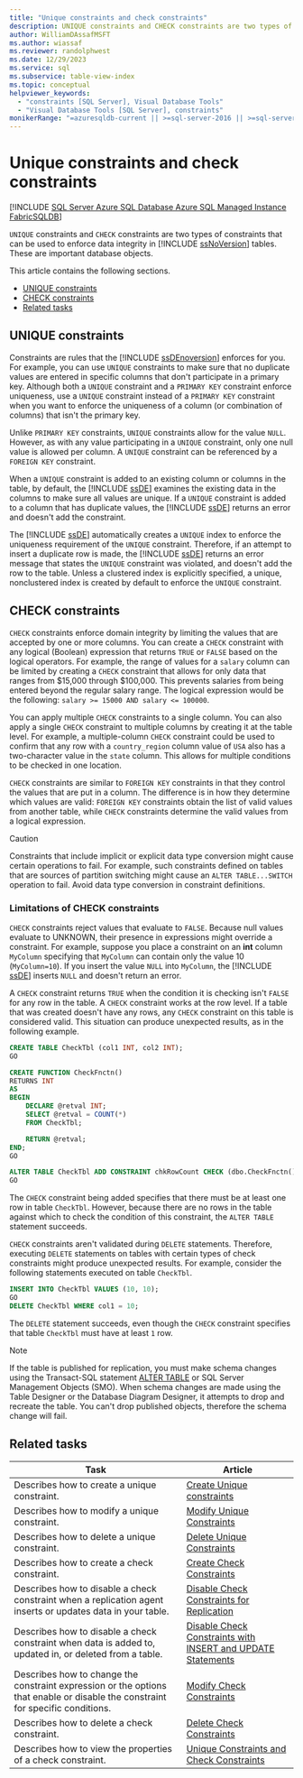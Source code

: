 ```yaml
---
title: "Unique constraints and check constraints"
description: UNIQUE constraints and CHECK constraints are two types of constraints that can be used to enforce data integrity.
author: WilliamDAssafMSFT
ms.author: wiassaf
ms.reviewer: randolphwest
ms.date: 12/29/2023
ms.service: sql
ms.subservice: table-view-index
ms.topic: conceptual
helpviewer_keywords:
  - "constraints [SQL Server], Visual Database Tools"
  - "Visual Database Tools [SQL Server], constraints"
monikerRange: "=azuresqldb-current || >=sql-server-2016 || >=sql-server-linux-2017 || =azuresqldb-mi-current ||=fabric"
---
```

# Unique constraints and check constraints

[!INCLUDE [SQL Server Azure SQL Database Azure SQL Managed Instance FabricSQLDB](../../includes/applies-to-version/sql-asdb-asdbmi-fabricsqldb.md)]

`UNIQUE` constraints and `CHECK` constraints are two types of constraints that can be used to enforce data integrity in [!INCLUDE [ssNoVersion](../../includes/ssnoversion-md.md)] tables. These are important database objects.

This article contains the following sections.

- [UNIQUE constraints](#unique-constraints)
- [CHECK constraints](#Check)
- [Related tasks](#related-tasks)

## UNIQUE constraints

Constraints are rules that the [!INCLUDE [ssDEnoversion](../../includes/ssdenoversion-md.md)] enforces for you. For example, you can use `UNIQUE` constraints to make sure that no duplicate values are entered in specific columns that don't participate in a primary key. Although both a `UNIQUE` constraint and a `PRIMARY KEY` constraint enforce uniqueness, use a `UNIQUE` constraint instead of a `PRIMARY KEY` constraint when you want to enforce the uniqueness of a column (or combination of columns) that isn't the primary key.

Unlike `PRIMARY KEY` constraints, `UNIQUE` constraints allow for the value `NULL`. However, as with any value participating in a `UNIQUE` constraint, only one null value is allowed per column. A `UNIQUE` constraint can be referenced by a `FOREIGN KEY` constraint.

When a `UNIQUE` constraint is added to an existing column or columns in the table, by default, the [!INCLUDE [ssDE](../../includes/ssde-md.md)] examines the existing data in the columns to make sure all values are unique. If a `UNIQUE` constraint is added to a column that has duplicate values, the [!INCLUDE [ssDE](../../includes/ssde-md.md)] returns an error and doesn't add the constraint.

The [!INCLUDE [ssDE](../../includes/ssde-md.md)] automatically creates a `UNIQUE` index to enforce the uniqueness requirement of the `UNIQUE` constraint. Therefore, if an attempt to insert a duplicate row is made, the [!INCLUDE [ssDE](../../includes/ssde-md.md)] returns an error message that states the `UNIQUE` constraint was violated, and doesn't add the row to the table. Unless a clustered index is explicitly specified, a unique, nonclustered index is created by default to enforce the `UNIQUE` constraint.

## <a id="Check"></a> CHECK constraints

`CHECK` constraints enforce domain integrity by limiting the values that are accepted by one or more columns. You can create a `CHECK` constraint with any logical (Boolean) expression that returns `TRUE` or `FALSE` based on the logical operators. For example, the range of values for a `salary` column can be limited by creating a `CHECK` constraint that allows for only data that ranges from $15,000 through $100,000. This prevents salaries from being entered beyond the regular salary range. The logical expression would be the following: `salary >= 15000 AND salary <= 100000`.

You can apply multiple `CHECK` constraints to a single column. You can also apply a single `CHECK` constraint to multiple columns by creating it at the table level. For example, a multiple-column `CHECK` constraint could be used to confirm that any row with a `country_region` column value of `USA` also has a two-character value in the `state` column. This allows for multiple conditions to be checked in one location.

`CHECK` constraints are similar to `FOREIGN KEY` constraints in that they control the values that are put in a column. The difference is in how they determine which values are valid: `FOREIGN KEY` constraints obtain the list of valid values from another table, while `CHECK` constraints determine the valid values from a logical expression.

> [!CAUTION]  
> Constraints that include implicit or explicit data type conversion might cause certain operations to fail. For example, such constraints defined on tables that are sources of partition switching might cause an `ALTER TABLE...SWITCH` operation to fail. Avoid data type conversion in constraint definitions.

### Limitations of CHECK constraints

`CHECK` constraints reject values that evaluate to `FALSE`. Because null values evaluate to UNKNOWN, their presence in expressions might override a constraint. For example, suppose you place a constraint on an **int** column `MyColumn` specifying that `MyColumn` can contain only the value 10 (`MyColumn=10`). If you insert the value `NULL` into `MyColumn`, the [!INCLUDE [ssDE](../../includes/ssde-md.md)] inserts `NULL` and doesn't return an error.

A `CHECK` constraint returns `TRUE` when the condition it is checking isn't `FALSE` for any row in the table. A `CHECK` constraint works at the row level. If a table that was created doesn't have any rows, any `CHECK` constraint on this table is considered valid. This situation can produce unexpected results, as in the following example.

```sql
CREATE TABLE CheckTbl (col1 INT, col2 INT);
GO

CREATE FUNCTION CheckFnctn()
RETURNS INT
AS
BEGIN
    DECLARE @retval INT;
    SELECT @retval = COUNT(*)
    FROM CheckTbl;

    RETURN @retval;
END;
GO

ALTER TABLE CheckTbl ADD CONSTRAINT chkRowCount CHECK (dbo.CheckFnctn() >= 1);
GO
```

The `CHECK` constraint being added specifies that there must be at least one row in table `CheckTbl`. However, because there are no rows in the table against which to check the condition of this constraint, the `ALTER TABLE` statement succeeds.

`CHECK` constraints aren't validated during `DELETE` statements. Therefore, executing `DELETE` statements on tables with certain types of check constraints might produce unexpected results. For example, consider the following statements executed on table `CheckTbl`.

```sql
INSERT INTO CheckTbl VALUES (10, 10);
GO
DELETE CheckTbl WHERE col1 = 10;
```

The `DELETE` statement succeeds, even though the `CHECK` constraint specifies that table `CheckTbl` must have at least `1` row.

> [!NOTE]  
> If the table is published for replication, you must make schema changes using the Transact-SQL statement [ALTER TABLE](../../t-sql/statements/alter-table-transact-sql.md) or SQL Server Management Objects (SMO). When schema changes are made using the Table Designer or the Database Diagram Designer, it attempts to drop and recreate the table. You can't drop published objects, therefore the schema change will fail.

## Related tasks

| Task | Article |
| --- | --- |
| Describes how to create a unique constraint. | [Create Unique constraints](create-unique-constraints.md) |
| Describes how to modify a unique constraint. | [Modify Unique Constraints](modify-unique-constraints.md) |
| Describes how to delete a unique constraint. | [Delete Unique Constraints](delete-unique-constraints.md) |
| Describes how to create a check constraint. | [Create Check Constraints](create-check-constraints.md) |
| Describes how to disable a check constraint when a replication agent inserts or updates data in your table. | [Disable Check Constraints for Replication](disable-check-constraints-for-replication.md) |
| Describes how to disable a check constraint when data is added to, updated in, or deleted from a table. | [Disable Check Constraints with INSERT and UPDATE Statements](disable-check-constraints-with-insert-and-update-statements.md) |
| Describes how to change the constraint expression or the options that enable or disable the constraint for specific conditions. | [Modify Check Constraints](modify-check-constraints.md) |
| Describes how to delete a check constraint. | [Delete Check Constraints](delete-check-constraints.md) |
| Describes how to view the properties of a check constraint. | [Unique Constraints and Check Constraints](unique-constraints-and-check-constraints.md) |
